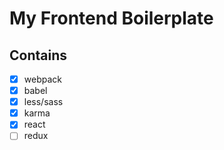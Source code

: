 # My Frontend Boilerplate

## Contains
* [x] webpack
* [x] babel
* [x] less/sass
* [x] karma
* [x] react
* [ ] redux
